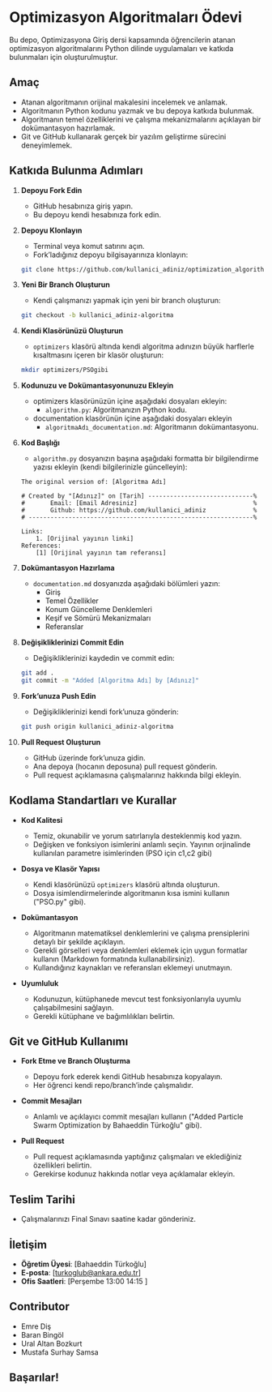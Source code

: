 # Optimizasyon Algoritmaları Ödevi

Bu depo, Optimizasyona Giriş dersi kapsamında öğrencilerin atanan optimizasyon algoritmalarını Python dilinde uygulamaları ve katkıda bulunmaları için oluşturulmuştur.

## Amaç

- Atanan algoritmanın orijinal makalesini incelemek ve anlamak.
- Algoritmanın Python kodunu yazmak ve bu depoya katkıda bulunmak.
- Algoritmanın temel özelliklerini ve çalışma mekanizmalarını açıklayan bir dokümantasyon hazırlamak.
- Git ve GitHub kullanarak gerçek bir yazılım geliştirme sürecini deneyimlemek.


## Katkıda Bulunma Adımları

1. **Depoyu Fork Edin**
   - GitHub hesabınıza giriş yapın.
   - Bu depoyu kendi hesabınıza fork edin.

2. **Depoyu Klonlayın**
   - Terminal veya komut satırını açın.
   - Fork’ladığınız depoyu bilgisayarınıza klonlayın:

   ```bash
   git clone https://github.com/kullanici_adiniz/optimization_algorithms.git
   ```

3. **Yeni Bir Branch Oluşturun**
   - Kendi çalışmanızı yapmak için yeni bir branch oluşturun:

   ```bash
   git checkout -b kullanici_adiniz-algoritma
   ```

4. **Kendi Klasörünüzü Oluşturun**
   - `optimizers` klasörü altında kendi algoritma adınızın büyük harflerle kısaltmasını içeren bir klasör oluşturun:

   ```bash
   mkdir optimizers/PSOgibi
   ```

5. **Kodunuzu ve Dokümantasyonunuzu Ekleyin**
   - optimizers klasörünüzün içine aşağıdaki dosyaları ekleyin:
     - `algorithm.py`: Algoritmanızın Python kodu.
   - documentation klasörünün içine aşağıdaki dosyaları ekleyin
     - `algoritmaAdı_documentation.md`: Algoritmanın dokümantasyonu.

6. **Kod Başlığı**
   - `algorithm.py` dosyanızın başına aşağıdaki formatta bir bilgilendirme yazısı ekleyin (kendi bilgilerinizle güncelleyin):

   ```
   The original version of: [Algoritma Adı]

   # Created by "[Adınız]" on [Tarih] -----------------------------%
   #       Email: [Email Adresiniz]                                %
   #       Github: https://github.com/kullanici_adiniz             %
   # --------------------------------------------------------------%

   Links:
       1. [Orijinal yayının linki]
   References:
       [1] [Orijinal yayının tam referansı]
   ```

7. **Dokümantasyon Hazırlama**
   - `documentation.md` dosyanızda aşağıdaki bölümleri yazın:
     - Giriş
     - Temel Özellikler
     - Konum Güncelleme Denklemleri
     - Keşif ve Sömürü Mekanizmaları
     - Referanslar

8. **Değişikliklerinizi Commit Edin**
   - Değişikliklerinizi kaydedin ve commit edin:

   ```bash
   git add .
   git commit -m "Added [Algoritma Adı] by [Adınız]"
   ```

9. **Fork’unuza Push Edin**
   - Değişikliklerinizi kendi fork’unuza gönderin:

   ```bash
   git push origin kullanici_adiniz-algoritma
   ```

10. **Pull Request Oluşturun**
    - GitHub üzerinde fork’unuza gidin.
    - Ana depoya (hocanın deposuna) pull request gönderin.
    - Pull request açıklamasına çalışmalarınız hakkında bilgi ekleyin.

## Kodlama Standartları ve Kurallar

- **Kod Kalitesi**
  - Temiz, okunabilir ve yorum satırlarıyla desteklenmiş kod yazın.
  - Değişken ve fonksiyon isimlerini anlamlı seçin. Yayının orjinalinde kullanılan parametre isimlerinden (PSO için c1,c2 gibi)

- **Dosya ve Klasör Yapısı**
  - Kendi klasörünüzü `optimizers` klasörü altında oluşturun.
  - Dosya isimlendirmelerinde algoritmanın kısa ismini kullanın ("PSO.py" gibi).

- **Dokümantasyon**
  - Algoritmanın matematiksel denklemlerini ve çalışma prensiplerini detaylı bir şekilde açıklayın.
  - Gerekli görselleri veya denklemleri eklemek için uygun formatlar kullanın (Markdown formatında kullanabilirsiniz).
  - Kullandığınız kaynakları ve referansları eklemeyi unutmayın.

- **Uyumluluk**
  - Kodunuzun, kütüphanede mevcut test fonksiyonlarıyla uyumlu çalışabilmesini sağlayın.
  - Gerekli kütüphane ve bağımlılıkları belirtin.

## Git ve GitHub Kullanımı

- **Fork Etme ve Branch Oluşturma**
  - Depoyu fork ederek kendi GitHub hesabınıza kopyalayın.
  - Her öğrenci kendi repo/branch’inde çalışmalıdır.

- **Commit Mesajları**
  - Anlamlı ve açıklayıcı commit mesajları kullanın ("Added Particle Swarm Optimization by Bahaeddin Türkoğlu" gibi).

- **Pull Request**
  - Pull request açıklamasında yaptığınız çalışmaları ve eklediğiniz özellikleri belirtin.
  - Gerekirse kodunuz hakkında notlar veya açıklamalar ekleyin.


## Teslim Tarihi

- Çalışmalarınızı Final Sınavı saatine kadar gönderiniz.

## İletişim

- **Öğretim Üyesi**: [Bahaeddin Türkoğlu]
- **E-posta**: [turkoglub@ankara.edu.tr]
- **Ofis Saatleri**: [Perşembe 13:00 14:15 ]

## Contributor
- Emre Diş
- Baran Bingöl
- Ural Altan Bozkurt
- Mustafa Surhay Samsa

## Başarılar!

